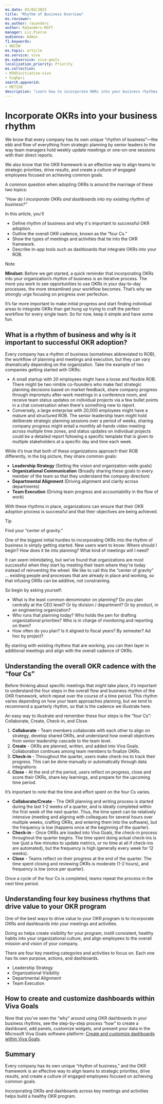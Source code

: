 ```yaml
---
ms.date: 03/03/2023
title: "Rhythm of Business Overview"
ms.reviewer: 
ms.author: rasanders
author: RaSanders-MSFT
manager: Liz.Pierce
audience: Admin
f1.keywords:
- NOCSH
ms.topic: article
ms.service: viva
ms.subservice: viva-goals
localization_priority: Priority
ms.collection:  
- M365initiative-viva
- highpri
search.appverid:
- MET150
description: "Learn how to incorporate OKRs into your business rhythms for a healthy OKR program."
---
```


# Incorporate OKRs into your business rhythm

We know that every company has its own unique “rhythm of business”—the ebb and flow of everything from strategic planning by senior leaders to the way team managers hold weekly update meetings or one-on-one sessions with their direct reports. 

We also know that the OKR framework is an effective way to align teams to strategic priorities, drive results, and create a culture of engaged employees focused on achieving common goals. 

A common question when adopting OKRs is around the marriage of these two topics:
 
*“How do I incorporate OKRs and dashboards into my existing rhythm of business?”*

In this article, you'll 

- Define rhythm of business and why it's important to successful OKR adoption.
- Outline the overall OKR cadence, known as the “four Cs.” 
- Show the types of meetings and activities that tie into the OKR framework.
- Describe in-app tools such as dashboards that integrate OKRs into your ROB.

> [!NOTE]
> **Mindset:** Before we get started, a quick reminder that incorporating OKRs into your organization’s rhythm of business is an iterative process. The more you work to see opportunities to use OKRs in your day-to-day processes, the more streamlined your workflow becomes. That’s why we strongly urge focusing on progress over perfection. 
> 
> It’s far more important to make initial progress and start finding individual areas to integrate OKRs than get hung up trying to craft the perfect workflow for every single team. So for now, keep it simple and have some fun. 

## What is a rhythm of business and why is it important to successful OKR adoption? 

Every company has a rhythm of business (sometimes abbreviated to ROB), the workflow of planning and meetings and execution, but they can vary dramatically depending on the organization. Take the example of two companies getting started with OKRs: 

- A small startup with 20 employees might have a loose and flexible ROB. There might be two nimble co-founders who make fast strategic planning decisions based on market feedback, share company progress through impromptu after-work meetings in a conference room, and receive team status updates on individual projects via a few bullet points in a chat conversation when there's something new to report. 
- Conversely, a large enterprise with 20,000 employees might have a mature and structured ROB. The senior leadership team might hold deliberate strategic planning sessions over a period of weeks, sharing company progress might entail a monthly all-hands video meeting across multiple time zones, and status updates on individual projects could be a detailed report following a specific template that is given to multiple stakeholders at a specific day and time each week. 

While it’s true that both of these organizations approach their ROB differently, in the big picture, they share common goals: 

- **Leadership Strategy** (Setting the vision and organization-wide goals) 
- **Organizational Communication** (Broadly sharing these goals to every member of the team so that they understand the company direction) 
- **Departmental Alignment** (Driving alignment and clarity across departments) 
- **Team Execution** (Driving team progress and accountability in the flow of work) 

With these rhythms in place, organizations can ensure that their OKR adoption process is successful and that their objectives are being achieved. 

> [!TIP]
> Find your “center of gravity.”

One of the biggest initial hurdles to incorporating OKRs into the rhythm of business is simply getting started. New users want to know: Where should I begin? How does it tie into planning? What kind of meetings will I need?   

It can seem intimidating, but we’ve found that organizations are most successful when they start by meeting their team where they're today instead of reinventing the wheel. We like to call this the “center of gravity” ... existing people and processes that are already in place and working, so that infusing OKRs can be additive, not constraining. 

So begin by asking yourself: 

- What is the least common denominator on planning? Do you plan centrally at the CEO level? Or by division / department? Or by product, in an engineering organization?  
- Who runs that planning today? Who holds the pen for drafting organizational priorities? Who is in charge of monitoring and reporting on them?  
- How often do you plan? Is it aligned to fiscal years? By semester? Ad hoc by project? 

By starting with existing rhythms that are working, you can then layer in additional meetings and align with the overall cadence of OKRs. 

## Understanding the overall OKR cadence with the “four Cs” 

Before thinking about specific meetings that might take place, it’s important to understand the four steps in the overall flow and business rhythm of the OKR framework, which repeat over the course of a time period. This rhythm varies depending on how your team approaches planning, but we tend to recommend a quarterly rhythm, so that is the cadence we illustrate here.  

An easy way to illustrate and remember these four steps is the “four Cs”: Collaborate, Create, Check-in, and Close. 

1. **Collaborate** - Team members collaborate with each other to align on strategy, develop shared OKRs, and understand how overall objectives from senior leadership cascade to the team level. 
1. **Create** - OKRs are planned, written, and added into Viva Goals. Collaboration continues among team members to finalize OKRs. 
1. **Check-in** - Throughout the quarter, users make check-ins to track their progress. This can be done manually or automatically through data integrations. 
1. **Close** - At the end of the period, users reflect on progress, close and score their OKRs, share key learnings, and prepare for the upcoming time period. 

It’s important to note that the time and effort spent on the four Cs varies. 

- **Collaborate/Create** - The OKR planning and writing process is started during the last 1-2 weeks of a quarter, and is ideally completed within the first week of the next quarter. Thus, the time spent can be relatively intensive (meeting and aligning with colleagues for several hours over multiple weeks, crafting OKRs, and entering them into the software), but the frequency is low (happens once at the beginning of the quarter). 
- **Check-in** - Once OKRs are loaded into Viva Goals, the check-in process throughout the quarter begins. The time spent doing actual check-ins is low (just a few minutes to update metrics, or no time at all if check-ins are automated), but the frequency is high (generally every week for 12 weeks). 
- **Close** - Teams reflect on their progress at the end of the quarter. The time spent closing and reviewing OKRs is moderate (1-2 hours), and frequency is low (once per quarter). 

Once a cycle of the four Cs is completed, teams repeat the process in the next time period. 

## Understanding four key business rhythms that drive value to your OKR program 

One of the best ways to drive value to your OKR program is to incorporate OKRs and dashboards into your meetings and activities. 

Doing so helps create visibility for your program, instill consistent, healthy habits into your organizational culture, and align employees to the overall mission and vision of your company. 

There are four key meeting categories and activities to focus on. Each one has its own purpose, actions, and dashboards. 

- Leadership Strategy 
- Organizational Visibility 
- Departmental Alignment 
- Team Execution 

## How to create and customize dashboards within Viva Goals 

Now that you’ve seen the “why” around using OKR dashboards in your business rhythms, see the step-by-step process “how” to create a dashboard, add panels, customize widgets, and present your data in the Microsoft Viva Goals software platform: [Create and customize dashboards within Viva Goals](https://support.microsoft.com/en-us/topic/review-dashboard-with-viva-goals-d195c526-1b6b-45e1-82fd-8daa21dd84a4).

## Summary

Every company has its own unique “rhythm of business,” and the OKR framework is an effective way to align teams to strategic priorities, drive results, and create a culture of engaged employees focused on achieving common goals.  

Incorporating OKRs and dashboards across key meetings and activities helps build a healthy OKR program. 